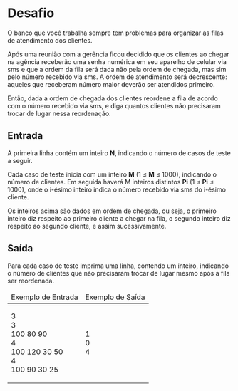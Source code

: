 <h1>Desafio</h1>
O banco que você trabalha sempre tem problemas para organizar as filas de atendimento dos clientes.

Após uma reunião com a gerência ficou decidido que os clientes ao chegar na agência receberão uma senha numérica em seu aparelho de celular via sms e que a ordem da fila será dada não pela ordem de chegada, mas sim pelo número recebido via sms. A ordem de atendimento será decrescente: aqueles que receberam número maior deverão ser atendidos primeiro. 

Então, dada a ordem de chegada dos clientes reordene a fila de acordo com o número recebido via sms, e diga quantos clientes não precisaram trocar de lugar nessa reordenação.

<h2>Entrada</h2>
A primeira linha contém um inteiro <strong>N</strong>, indicando o número de casos de teste a seguir.

Cada caso de teste inicia com um inteiro <strong>M</strong> (1 ≤ <strong>M</strong> ≤ 1000), indicando o número de clientes. Em seguida haverá M inteiros distintos <strong>Pi</strong> (1 ≤ <strong>Pi</strong> ≤ 1000), onde o i-ésimo inteiro indica o número recebido via sms do i-ésimo cliente.

Os inteiros acima são dados em ordem de chegada, ou seja, o primeiro inteiro diz respeito ao primeiro cliente a chegar na fila, o segundo inteiro diz respeito ao segundo cliente, e assim sucessivamente.

<h2>Saída</h2>
Para cada caso de teste imprima uma linha, contendo um inteiro, indicando o número de clientes que não precisaram trocar de lugar mesmo após a fila ser reordenada.
<table>
	<thead>
		<tr>
			<td>Exemplo de Entrada</td>
			<td>Exemplo de Saída</td>
		</tr>
	</thead>
	<tbody>
		<tr>
			<td>
			<p>3<br>
			3<br>
			100 80 90<br>
			4<br>
			100 120 30 50<br>
			4<br>
			100 90 30 25</p>
			</td>
			<td>
			<p>1<br>
			0<br>
			4</p>
			</td>
		</tr>
	</tbody>
</table>